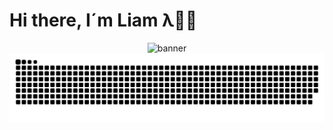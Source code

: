 # Hi there, I´m Liam λ👋🏽

<div align="center">
  <img  src="[https://www.canva.com/design/DAFgSlvDYOw/_jpyW3HdzGx0fOkwQzBIWg/edit?utm_content=DAFgSlvDYOw&utm_campaign=designshare&utm_medium=link2&utm_source=sharebutton](https://www.canva.com/design/DAFgSlvDYOw/CYcAhosLSB2J4br5ZE4cQQ/view?utm_content=DAFgSlvDYOw&utm_campaign=designshare&utm_medium=link&utm_source=publishsharelink)"
       alt="banner" /></a>
  <a href="https://1999azzar.github.io/1999AZZAR/">
  <img  src="https://github.com/1999AZZAR/1999AZZAR/blob/main/resources/img/grid-snake.svg"
       alt="snake" /></a>
</div>
